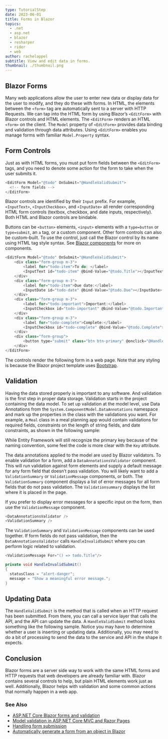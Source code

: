 ```yaml
---
type: TutorialStep
date: 2023-06-01
title: Forms in Blazor
topics:
  - .net
  - asp.net
  - blazor
  - resharper
  - rider
  - web
author: rachelappel
subtitle: View and edit data in forms.
thumbnail: ./thumbnail.png
---
```


## Blazor Forms

Many web applications allow the user to enter new data or display data for the user to modify, and they do these with forms. In HTML, the elements between the `<form>` tag are automatically sent to a server with HTTP Requests.
We can tap into the HTML form by using Blazor’s `<EditForm>` with Blazor controls and HTML elements. The `<EditForm>` renders an HTML `<form>` on the client. The `Model` property of `<EditForm>` provides data binding and validation through data attributes.
Using `<EditForm>` enables you manage forms with familiar `Model.Property` syntax.

## Form Controls

Just as with HTML forms, you must put form fields between the `<EditForm>` tags, and you need to denote some action for the form to take when the user submits it.

```cs
<EditForm Model="@todo" OnSubmit="@HandleValidSubmit">
  <!-- form fields -->
</EditForm>
```

Blazor controls are identified by their `Input` prefix. For example, `<InputText>`, `<InputCheckbox>`, and `<InputDate>` all render corresponding HTML form controls (textbox, checkbox, and date inputs, respectively). Both HTML and Blazor controls are bindable.

Buttons can be `<button>` elements, `<input>` elements with a `type=button` or `type=submit`, an `a` tag, or a custom component. Other form controls can also be custom-built. To use the control, just call the Blazor control by its name using HTML tag style syntax. See [Blazor components](../components/) for more on components.

```cs
<EditForm Model="@todo" OnSubmit="@HandleValidSubmit">
    <div class="form-group m-3">
        <label for="todo-item">To do: </label>
        <InputText id="todo-item" @bind-Value="@todo.Title"></InputText>
    </div>
    <div class="form-group m-3">
        <label for="todo-item">Due date:</label>
        <InputDate id="todo-date" @bind-Value="@todo.Due"></InputDate>
    </div>
    <div class="form-group m-3">
        <label for="todo-important">Important:</label>
        <InputCheckbox id="todo-important" @bind-Value="@todo.Important"></InputCheckbox>
    </div>
    <div class="form-group m-3">
        <label for="todo-complete">Complete:</label>
        <InputCheckbox id="todo-complete" @bind-Value="@todo.Complete"></InputCheckbox>
    </div>
    <div class="form-group">
        <button type="submit" class="btn btn-primary" @onclick="@HandleValidSubmit">Submit</button>
    </div>
</EditForm>
```

The controls render the following form in a web page. Note that any styling is because the Blazor project template uses [Bootstrap](https://getbootstrap.com/).

## Validation

Having the data stored properly is important to any software. And validation is the first step in proper data storage. Validation starts in the project containing the data model. To set up validation at the model level, use Data Annotations from the `System.ComponentModel.DataAnnotations` namespace and mark up the properties in the class with the validations you want. For example, a `Meal` class in a meal planning app would contain validations for required fields, constraints on the length of string fields, and date constraints, as shown in the following sample:

While Entity Framework will still recognize the primary key because of the naming convention, some feel the code is more clear with the `Key` attribute.

The data annotations applied to the model are used by Blazor validators. To enable validation for a form, add a `DataAnnotationsValidator` component. This will run validation against form elements and supply a default message for any form field that doesn’t pass validation. You will likely want to add a `ValidationSummary` or `ValidationMessage` components, or both. The `ValidationSummary` component displays a list of error messages for all form fields that do not pass validation. The `Validationsummary` displays the list where it is placed in the page.

If you prefer to display error messages for a specific input on the form, then use the `ValidationMessage` component.

```cs
<DataAnnotationsValidator />
<ValidationSummary />
```

The `ValidationSummary` and `ValidationMessage` components can be used together. If form fields do not pass validation, then the `DataAnnotationsValidator` calls `HandleInvalidSubmit` where you can perform logic related to validation.

```cs
<ValidationMessage For="() => todo.Title"/>

private void HandleInvalidSubmit()
{
  statusClass = "alert-danger";
  message = "Show a meaningful error message.";
}
```

## Updating Data

The `HandleValidSubmit` is the method that is called when an HTTP request has been submitted. From there, you can call a service layer that calls the API, and the API can update the data. A `HandleValidSubmit` method looks something like the following sample. Notice you may have to determine whether a user is inserting or updating data. Additionally, you may need to do a bit of processing to send the data to the service and API in the shape it expects.

## Conclusion

Blazor forms are a server side way to work with the same HTML forms and HTTP requests that web developers are already familiar with.
Blazor contains several controls to help, but plain HTML elements work just as well. Additionally, Blazor helps with validation and some common actions that normally happen in a web app.

### See Also

- [ASP.NET Core Blazor forms and validation](https://docs.microsoft.com/en-us/aspnet/core/blazor/forms-validation?view=aspnetcore-5.0)
- [Model validation in ASP.NET Core MVC and Razor Pages](https://docs.microsoft.com/en-us/aspnet/core/mvc/models/validation?view=aspnetcore-5.0)
- [Handling form submission](https://blazor-university.com/forms/handling-form-submission/)
- [Automatically generate a form from an object in Blazor](https://www.meziantou.net/automatically-generate-a-form-from-an-object-in-blazor.htm)
